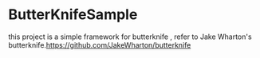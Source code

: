 # ButterKnifeSample
this project is a simple framework for butterknife , refer to Jake Wharton's butterknife.https://github.com/JakeWharton/butterknife
